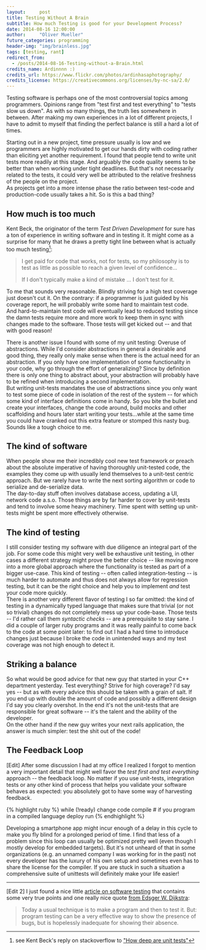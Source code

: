 ```yaml
---
layout:     post
title: Testing Without A Brain
subtitle: How much Testing is good for your Development Process?
date: 2014-08-16 12:00:00
author:     "Oliver Mueller"
future_categories: programming
header-img: "img/brainless.jpg"
tags: [testing, rant]
redirect_from:
  - /posts/2014-08-16-Testing-without-a-Brain.html
credits_name: Ardinnnn :)
credits_url: https://www.flickr.com/photos/ardinhasaphotography/
credits_license: https://creativecommons.org/licenses/by-nc-sa/2.0/
---
```


Testing software is perhaps one of the most controversial topics among programmers. Opinions range
from "test first and test everything" to "tests slow us down". As with so many things, the truth
lies somewhere in between. After making my own experiences in a lot of different projects, I have to
admit to myself that finding the perfect balance is still a hard a lot of times.

Starting out in a new project, time pressure usually is low and we programmers are highly
motivated to get our hands dirty with coding rather than eliciting yet another requirement. I found
that people tend to write unit tests more readily at this stage. And arguably the code quality seems
to be better than when working under tight deadlines. But that's not necessarily related to the
tests, it could very well be attributed to the relative freshness of the people on the project.  
As projects get into a more intense phase the ratio between test-code and production-code usually
takes a hit. So is this a bad thing?

## How much is too much

Kent Beck, the originator of the term *Test Driven Development* for sure has a ton of experience
in writing software and in testing it. It might come as a surprise for many that he draws a pretty
tight line between what is actually too much testing[^1]:

> I get paid for code that works, not for tests, so my philosophy is to test as little as possible
> to reach a given level of confidence...
>
> If I don't typically make a kind of mistake ... I don't
> test for it.

To me that sounds very reasonable. Blindly striving for a high test coverage just doesn't cut it. On
the contrary: if a programmer is just guided by his coverage report, he will probably write some
hard to maintain test code. And hard-to-maintain test code will eventually lead to reduced testing
since the damn tests require more and more work to keep them in sync with changes made to the
software. Those tests will get kicked out -- and that with good reason!

There is another issue I found with some of my unit testing: Overuse of abstractions. While I'd
consider abstractions in general a desirable and good thing, they really only make sense when there
is the actual need for an abstraction. If you only have one implementation of some functionality in
your code, why go through the effort of generalizing? Since by definition there is only one thing to
abstract about, your abstraction will probably have to be refined when introducing a second
implementation.  
But writing unit-tests mandates the use of abstractions since you only want to test some piece of
code in isolation of the rest of the system -- for which some kind of interface definitions come in
handy. So you bite the bullet and create your interfaces, change the code around, build mocks and
other scaffolding and hours later start writing your tests...while at the same time you could have
cranked out this extra feature or stomped this nasty bug. Sounds like a tough choice to me.

## The kind of software

When people show me their incredibly cool new test framework or preach about the absolute imperative
of having thoroughly unit-tested code, the examples they come up with usually lend themselves to a
unit-test centric approach. But we rarely have to write the next sorting algorithm or code to
serialize and de-serialize data.  
The day-to-day stuff often involves database access, updating a UI,
network code a.s.o. Those things are by far harder to cover by unit-tests and tend to involve some
heavy machinery. Time spent with setting up unit-tests might be spent more effectively otherwise.  

## The kind of testing

I still consider testing my software with due diligence an integral part of the job. For some code
this might very well be exhaustive unit testing, in other cases a different strategy might prove
the better choice -- like moving more into a more global approach where the functionality is tested
as part of a bigger use-case. This kind of testing -- often called integration-testing -- is much
harder to automate and thus does not always allow for regression testing, but it can be the right
choice and help you to implement *and* test your code more quickly.  
There is another very different flavor of testing I so far omitted: the kind of testing in a
dynamically typed language that makes sure that trivial (or not so trivial) changes do not completely
mess up your code-base. Those tests -- I'd rather call them *syntactic checks* -- are a
prerequisite to stay sane. I did a couple of larger ruby programs and it was really painful to come
back to the code at some point later: to find out I had a hard time to introduce changes just
because I broke the code in unintended ways and my test coverage was not high enough to detect it.

## Striking a balance

So what would be good advice for that new guy that started in your C++ department yesterday. Test
everything? Strive for high coverage? I'd say yes -- but as with every advice this should be taken
with a grain of salt. If you end up with double the amount of code and possibly a different design
I'd say you clearly overshot. In the end it's not the unit-tests that are responsible for great
software -- it's the talent and the ability of the developer.  
On the other hand if the new guy writes your next rails application, the answer is much simpler:
test the shit out of the code!

## The Feedback Loop

[Edit] After some discussion I had at my office I realized I forgot to mention a very important detail that
might well favor the *test first and test everything* approach -- the feedback loop. No matter if you
use unit-tests, integration tests or any other kind of process that helps you validate your software
behaves as expected: you absolutely got to have some way of harvesting feedback.

{% highlight ruby %}
while (!ready)
  change code
  compile # if you program in a compiled language
  deploy
  run
{% endhighlight %}

Developing a smartphone app might incur enough of a delay in this cycle to make you fly blind for a
prolonged period of time. I find that less of a problem since this loop can usually be optimized
pretty well (even though I mostly develop for embedded targets). But it's not unheard of that in
some organizations (e.g. an unnamed company I was working for in the past) not every developer has
the luxury of his own setup and sometimes even has to share the license for the compiler. If you are
stuck in such a situation a comprehensive suite of unittests will definitely make your life easier!

-----

[Edit 2] I just found a nice little [article on software testing] that contains some very true points
and one really nice quote [from Edsger W. Dijkstra]:

> Today a usual technique is to make a program and then to test it. But: program testing can be a very
> effective way to show the presence of bugs, but is hopelessly inadequate for showing their absence.

[^1]: see Kent Beck's reply on stackoverflow to ["How deep are unit tests"]

["How deep are unit tests"]:http://stackoverflow.com/questions/153234/how-deep-are-your-unit-tests
[from Edsger W. Dijkstra]:https://www.cs.utexas.edu/~EWD/transcriptions/EWD03xx/EWD340.html
[article on software testing]:http://stoneship.org/essays/tdd-bypasses-your-brain/

